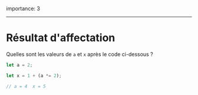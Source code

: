 importance: 3

---

# Résultat d'affectation

Quelles sont les valeurs de `a` et `x` après le code ci-dessous ?

```js
let a = 2;

let x = 1 + (a *= 2); 

// a = 4  x = 5
```
